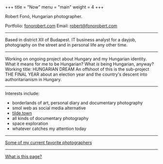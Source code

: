 +++
title = "Now"
menu = "main"
weight = 4
+++

Robert Fonó, Hungarian photographer.

Portfolio: [fonorobert.com](https://fonorobert.com)
Email: [robert@fonorobert.com](mailto:robert@fonorobert.com)

---

Based in district XII of  Budapest. IT business analyst for a dayjob, photography on the street and in personal life any other time.

---

Working on ongoing project about Hungary and my Hungarian identity. What it means for me to be Hungarian? What *is* being Hungarian, anyway? Working title: HUNGARIAN DREAM
An offshoot of this is the sub-project THE FINAL YEAR about an election year and the country's descent into authoritarianism in Hungary.

---

Interests include:
- borderlands of art, personal diary and documentary photography
- smol web as social media alternative
- [tilde.town](https://tilde.town)
- all kinds of documentary photography
- space exploration
- whatever catches my attention today

---

[Some of my current favorite photographers](/photographers)

---

[What is this page?](https://nownownow.com/about)
